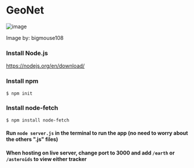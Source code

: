 # GeoNet

![image](https://user-images.githubusercontent.com/66270571/151686550-f5934531-2e51-40e1-b29d-e0a9be8e3634.png)

Image by: bigmouse108


### Install Node.js

https://nodejs.org/en/download/

### Install npm
```
$ npm init
```

### Install node-fetch
```
$ npm install node-fetch
```

#### Run ```node server.js``` in the terminal to run the app (no need to worry about the others ".js" files)
#### When hosting on live server, change port to 3000 and add ```/earth``` or ```/asteroids``` to view either tracker
